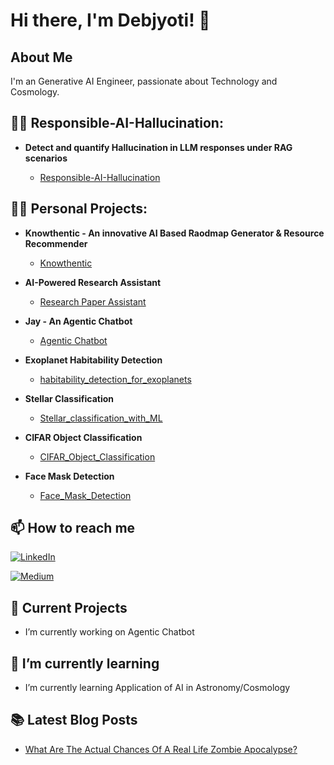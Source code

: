 # Hi there, I'm Debjyoti! 👋

## About Me
I'm an Generative AI Engineer, passionate about Technology and Cosmology.

## 👨‍💻 Responsible-AI-Hallucination:

- <b>Detect and quantify Hallucination in LLM responses under RAG scenarios</b>

  - [Responsible-AI-Hallucination](https://github.com/Infosys/Infosys-Responsible-AI-Toolkit/tree/master/responsible-ai-Hallucination)

## 👨‍💻 Personal Projects:

- <b>Knowthentic - An innovative AI Based Raodmap Generator & Resource Recommender</b>
  - [Knowthentic](https://github.com/debjyotishakharu/AIlearningAPP)

- <b>AI-Powered Research Assistant</b>
  - [Research Paper Assistant](https://github.com/debjyotishakharu/Research-Paper-Summarizer)

- <b>Jay - An Agentic Chatbot</b>
  - [Agentic Chatbot](https://github.com/debjyotishakharu/Agentic-Chatbot)
 
- <b>Exoplanet Habitability Detection</b>
  - [habitability_detection_for_exoplanets](https://github.com/debjyotishakharu/habitability_detection_for_exoplanets)
 
- <b>Stellar Classification</b>
  - [Stellar_classification_with_ML](https://github.com/debjyotishakharu/Stellar_classification_with_ML)
 
- <b>CIFAR Object Classification</b>
  - [CIFAR_Object_Classification](https://github.com/debjyotishakharu/CIFAR_Object_Classification)
 
- <b>Face Mask Detection</b>
  - [Face_Mask_Detection](https://github.com/debjyotishakharu/Face_Mask_Detection)

## 📫 How to reach me

[![LinkedIn](https://img.shields.io/badge/LinkedIn-0077B5?style=for-the-badge&logo=linkedin&logoColor=white)]((https://www.linkedin.com/in/debjyotishakharu/))

[![Medium](https://img.shields.io/badge/Medium-12100E?style=for-the-badge&logo=medium&logoColor=white)]((https://medium.com/@debjyotishakharu))
<br/>


## 🔭 Current Projects
-  I’m currently working on Agentic Chatbot

## 🌱 I’m currently learning
-  I’m currently learning Application of AI in Astronomy/Cosmology

## 📚 Latest Blog Posts
- [What Are The Actual Chances Of A Real Life Zombie Apocalypse?](https://medium.com/@debjyotishakharu/what-are-the-actual-chances-of-a-real-life-zombie-apocalypse-5d1ecda5cf36)


